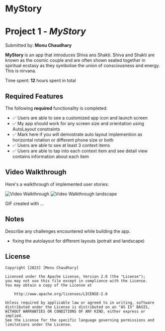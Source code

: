 # MyStory
# Project 1 - *MyStory*

Submitted by: **Monu Chaudhary**

**MyStory** is an app that introduces Shiva ans Shakti. Shiva and Shakti are known as the cosmic couple and are often shown seated together in spiritual ecstasy as they symbolise the union of consciousness and energy. This is nirvana.

Time spent: **12** hours spent in total

## Required Features

The following **required** functionality is completed:

- ✅ Users are able to see a customized app icon and launch screen
- ✅ My app should work for any screen size and orientation using AutoLayout constraints
- ✅ Mark here if you will demostrate auto layout implemention as horizontal rotation or different phone size or both
- ✅ Users are able to see at least 3 context items
- ✅ Users are able to tap into each context item and see detail view contains information about each item
 

## Video Walkthrough

Here's a walkthrough of implemented user stories:

<img src='./walkthrough.gif' title='Video Walkthrough' width='' alt='Video Walkthrough' />

<img src='./walkthrough-landscape.gif' title='Video Walkthrough Landscape' width='' alt='Video Walkthrough landscape' />

<!-- Replace this with whatever GIF tool you used! -->
GIF created with ...  
<!-- Recommended tools:
[Kap](https://getkap.co/) for macOS
[ScreenToGif](https://www.screentogif.com/) for Windows
[peek](https://github.com/phw/peek) for Linux. -->

## Notes

Describe any challenges encountered while building the app.
- fixing the autolayout for different layouts (potrait and landscape)

## License

    Copyright [2023] [Monu Chaudhary]

    Licensed under the Apache License, Version 2.0 (the "License");
    you may not use this file except in compliance with the License.
    You may obtain a copy of the License at

        http://www.apache.org/licenses/LICENSE-2.0

    Unless required by applicable law or agreed to in writing, software
    distributed under the License is distributed on an "AS IS" BASIS,
    WITHOUT WARRANTIES OR CONDITIONS OF ANY KIND, either express or implied.
    See the License for the specific language governing permissions and
    limitations under the License.
